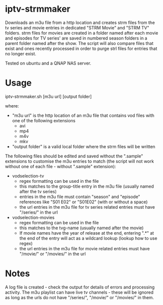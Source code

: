 # iptv-strmmaker
Downloads an m3u file from a http location and creates strm files from the tv series and movie entries in dedicated "STRM Movie" and "STRM TV" folders. strm files for movies are created in a folder named after each movie and episodes for TV series' are saved in numbered season folders in a parent folder named after the show. The script will also compare files that exist and ones recently processed in order to purge strl files for entries that no longer exist.

Tested on ubuntu and a QNAP NAS server.

# Usage
iptv-strmmaker.sh [m3u url] [output folder]

where:
* "m3u url" is the http location of an m3u file that contains vod files with one of the following extensions
  * avi
  * mp4
  * m4v
  * mkv
* "output folder" is a valid local folder where the strm files will be written

The following files should be edited and saved without the ".sample" extensions to customise the m3u entries to match (the script will not work without one of each file - without ".sample" extension):
* vodselection-tv
  * regex formatting can be used in the file
  * this matches to the group-title entry in the m3u file (usually named after the tv series)
  * entries in the m3u file must contain "season" and "episode" references like "S01 E02" or "S01E02" (with or without a space)
  * the url entries in the m3u file for tv series related entries must have "/series/" in the url
* vodselection-movies
  * regex formatting can be used in the file
  * this matches to the tvg-name (usually named after the movie)
  * If movie names have the year of release at the end, entering ".*" at the end of the entry will act as a wildcard lookup (lookup how to use regex)
  * the url entries in the m3u file for movie related entries must have "/movie/" or "/movies/" in the url

# Notes
A log file is created - check the output for details of errors and processing activity.
The m3u playlist can have live tv channels - these will be ignored as long as the urls do not have "/series/", "/movie/" or "/movies/" in them.
